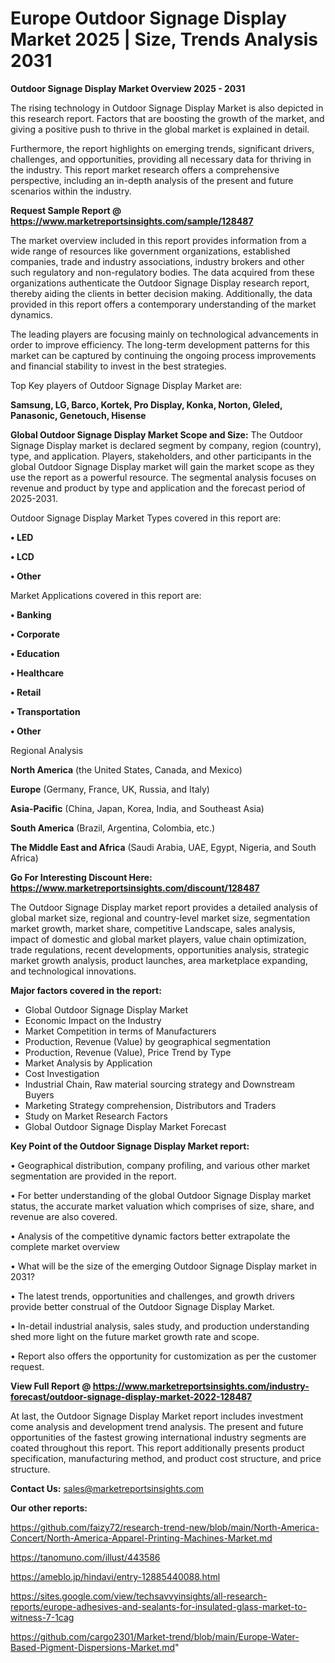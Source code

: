  # Europe Outdoor Signage Display Market 2025 | Size, Trends Analysis 2031

<Strong> Outdoor Signage Display Market Overview 2025 - 2031</strong>

The rising technology in Outdoor Signage Display Market is also depicted in this research report. Factors that are boosting the growth of the market, and giving a positive push to thrive in the global market is explained in detail.

Furthermore, the report highlights on emerging trends, significant drivers, challenges, and opportunities, providing all necessary data for thriving in the industry. This report market research offers a comprehensive perspective, including an in-depth analysis of the present and future scenarios within the industry.

<strong>Request Sample Report @ <a href=https://www.marketreportsinsights.com/sample/128487>https://www.marketreportsinsights.com/sample/128487</a></strong>

The market overview included in this report provides information from a wide range of resources like government organizations, established companies, trade and industry associations, industry brokers and other such regulatory and non-regulatory bodies. The data acquired from these organizations authenticate the Outdoor Signage Display research report, thereby aiding the clients in better decision making. Additionally, the data provided in this report offers a contemporary understanding of the market dynamics.

The leading players are focusing mainly on technological advancements in order to improve efficiency. The long-term development patterns for this market can be captured by continuing the ongoing process improvements and financial stability to invest in the best strategies.

Top Key players of Outdoor Signage Display Market are:

<strong>Samsung, LG, Barco, Kortek, Pro Display, Konka, Norton, Gleled, Panasonic, Genetouch, Hisense</strong>

<strong><b>Global Outdoor Signage Display Market Scope and Size:</b></strong>
The Outdoor Signage Display market is declared segment by company, region (country), type, and application. Players, stakeholders, and other participants in the global Outdoor Signage Display market will gain the market scope as they use the report as a powerful resource. The segmental analysis focuses on revenue and product by type and application and the forecast period of 2025-2031.

Outdoor Signage Display Market Types covered in this report are:

<strong>• LED

• LCD

• Other</strong>

Market Applications covered in this report are:

<strong>• Banking

• Corporate

• Education

• Healthcare

• Retail

• Transportation

• Other</strong> 

Regional Analysis

<strong>North America</strong> (the United States, Canada, and Mexico)

<strong>Europe</strong> (Germany, France, UK, Russia, and Italy)

<strong>Asia-Pacific</strong> (China, Japan, Korea, India, and Southeast Asia)

<strong>South America</strong> (Brazil, Argentina, Colombia, etc.)

<strong>The Middle East and Africa</strong> (Saudi Arabia, UAE, Egypt, Nigeria, and South Africa)

<strong>Go For Interesting Discount Here: <a href=https://www.marketreportsinsights.com/discount/128487>https://www.marketreportsinsights.com/discount/128487</a></strong>

The Outdoor Signage Display market report provides a detailed analysis of global market size, regional and country-level market size, segmentation market growth, market share, competitive Landscape, sales analysis, impact of domestic and global market players, value chain optimization, trade regulations, recent developments, opportunities analysis, strategic market growth analysis, product launches, area marketplace expanding, and technological innovations.

<strong><b>Major factors covered in the report:</b></strong>
<ul>
  <li>Global Outdoor Signage Display Market </li>
  <li>Economic Impact on the Industry</li>
  <li>Market Competition in terms of Manufacturers</li>
  <li>Production, Revenue (Value) by geographical segmentation</li>
  <li>Production, Revenue (Value), Price Trend by Type</li>
  <li>Market Analysis by Application</li>
  <li>Cost Investigation</li>
  <li>Industrial Chain, Raw material sourcing strategy and Downstream Buyers</li>
  <li>Marketing Strategy comprehension, Distributors and Traders</li>
  <li>Study on Market Research Factors</li>
  <li>Global Outdoor Signage Display Market Forecast</li>
</ul>

<strong><b>Key Point of the Outdoor Signage Display Market report:</b></strong>

• Geographical distribution, company profiling, and various other market segmentation are provided in the report.

• For better understanding of the global Outdoor Signage Display market status, the accurate market valuation which comprises of size, share, and revenue are also covered.

• Analysis of the competitive dynamic factors better extrapolate the complete market overview

• What will be the size of the emerging Outdoor Signage Display market in 2031?

• The latest trends, opportunities and challenges, and growth drivers provide better construal of the Outdoor Signage Display Market.

• In-detail industrial analysis, sales study, and production understanding shed more light on the future market growth rate and scope.

• Report also offers the opportunity for customization as per the customer request.

<strong><b>View Full Report @ <a href=https://www.marketreportsinsights.com/industry-forecast/outdoor-signage-display-market-2022-128487>https://www.marketreportsinsights.com/industry-forecast/outdoor-signage-display-market-2022-128487</a></b></strong>


At last, the Outdoor Signage Display Market report includes investment come analysis and development trend analysis. The present and future opportunities of the fastest growing international industry segments are coated throughout this report. This report additionally presents product specification, manufacturing method, and product cost structure, and price structure.

<strong>Contact Us:</strong>
sales@marketreportsinsights.com

<strong>Our other reports:</strong>

<a href=https://github.com/faizy72/research-trend-new/blob/main/North-America-Concert/North-America-Apparel-Printing-Machines-Market.md>https://github.com/faizy72/research-trend-new/blob/main/North-America-Concert/North-America-Apparel-Printing-Machines-Market.md</a>

<a href=https://tanomuno.com/illust/443586>https://tanomuno.com/illust/443586</a>

<a href=https://ameblo.jp/hindavi/entry-12885440088.html>https://ameblo.jp/hindavi/entry-12885440088.html</a>

<a href=https://sites.google.com/view/techsavvyinsights/all-research-reports/europe-adhesives-and-sealants-for-insulated-glass-market-to-witness-7-1cag>https://sites.google.com/view/techsavvyinsights/all-research-reports/europe-adhesives-and-sealants-for-insulated-glass-market-to-witness-7-1cag</a>

<a href=https://github.com/cargo2301/Market-trend/blob/main/Europe-Water-Based-Pigment-Dispersions-Market.md>https://github.com/cargo2301/Market-trend/blob/main/Europe-Water-Based-Pigment-Dispersions-Market.md</a>"
